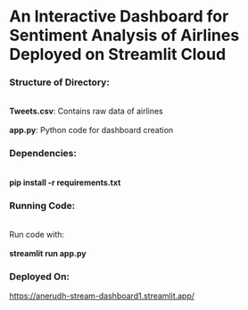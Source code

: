 # An Interactive Dashboard for Sentiment Analysis of Airlines Deployed on Streamlit Cloud

### Structure of Directory:

<br>**Tweets.csv**: Contains raw data of airlines</br>
<br>**app.py**: Python code for dashboard creation</br>

### Dependencies:

<br>**pip install -r requirements.txt**</br>

### Running Code:
<br>Run code with:</br> 
<br>**streamlit run app.py**</br>

### Deployed On:
https://anerudh-stream-dashboard1.streamlit.app/
